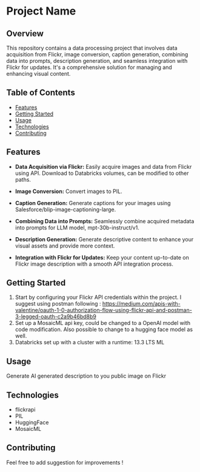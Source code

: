 # Project Name

## Overview

This repository contains a data processing project that involves data acquisition from Flickr, image conversion, caption generation, combining data into prompts, description generation, and seamless integration with Flickr for updates. It's a comprehensive solution for managing and enhancing visual content.

## Table of Contents

- [Features](#features)
- [Getting Started](#getting-started)
- [Usage](#usage)
- [Technologies](#technologies)
- [Contributing](#contributing)

## Features

- **Data Acquisition via Flickr:** Easily acquire images and data from Flickr using API. Download to Databricks volumes, can be modified to other paths.

- **Image Conversion:** Convert images to PIL.

- **Caption Generation:** Generate captions for your images using Salesforce/blip-image-captioning-large.

- **Combining Data into Prompts:** Seamlessly combine acquired metadata into prompts for LLM model, mpt-30b-instruct/v1.

- **Description Generation:** Generate descriptive content to enhance your visual assets and provide more context.

- **Integration with Flickr for Updates:** Keep your content up-to-date on Flickr image description with a smooth API integration process.

## Getting Started

1. Start by configuring your Flickr API credentials within the project. I suggest using postman following : https://medium.com/apis-with-valentine/oauth-1-0-authorization-flow-using-flickr-api-and-postman-3-legged-oauth-c2a9b46bd8b9
1. Set up a MosaicML api key, could be changed to a OpenAI model with code modification. Also possible to change to a hugging face model as well.
1. Databricks set up with a cluster with a runtime: 13.3 LTS ML

## Usage

Generate AI generated description to you public image on Flickr

## Technologies

- flickrapi
- PIL
- HuggingFace
- MosaicML

## Contributing

Feel free to add suggestion for improvements !
